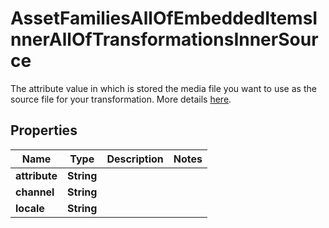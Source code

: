 

# AssetFamiliesAllOfEmbeddedItemsInnerAllOfTransformationsInnerSource

The attribute value in which is stored the media file you want to use as the source file for your transformation. More details <a href='/concepts/asset-manager.html#source-file'>here</a>.

## Properties

| Name | Type | Description | Notes |
|------------ | ------------- | ------------- | -------------|
|**attribute** | **String** |  |  |
|**channel** | **String** |  |  |
|**locale** | **String** |  |  |



